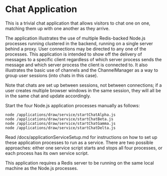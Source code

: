 Chat Application
================

This is a trivial chat application that allows visitors to chat one on one,
matching them up with one another as they arrive.

The application illustrates the use of multiple Redis-backed Node.js processes
running clustered in the backend, running on a single server behind a proxy.
User connections may be directed to any one of the processes. This application
is intended to show off the delivery of messages to a specific client
regardless of which server process sends the message and which server process
the client is connected to. It also illustrates the basic use of channels and
the ChannelManager as a way to group user sessions (into chats in this case).

Note that chats are set up between sessions, not between connections; if a
user creates multiple browser windows in the same session, they will all be
in the same chat and update accordingly.

Start the four Node.js application processes manually as follows:

    node /applications/draw/service/startChatAlpha.js
    node /applications/draw/service/startChatBeta.js
    node /applications/draw/service/startChatGamma.js
    node /applications/draw/service/startChatDelta.js

Read /docs/applicationServiceSetup.md for instructions on how to set up these
application processes to run as a service. There are two possible approaches:
either one service script starts and stops all four processes, or each process
has its own service script.

This application requires a Redis server to be running on the same local
machine as the Node.js processes.
